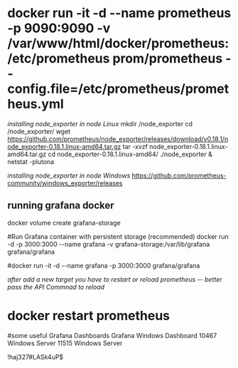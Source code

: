 # docker run -it -d --name prometheus -p 9090:9090 -v /var/www/html/docker/prometheus:/etc/prometheus prom/prometheus --config.file=/etc/prometheus/prometheus.yml 


*installing node_exporter in node Linux*
mkdir /node_exporter
cd /node_exporter/
wget https://github.com/prometheus/node_exporter/releases/download/v0.18.1/node_exporter-0.18.1.linux-amd64.tar.gz
tar -xvzf node_exporter-0.18.1.linux-amd64.tar.gz
cd node_exporter-0.18.1.linux-amd64/
./node_exporter &
netstat -plutona


*installing node_exporter in node Windows*
https://github.com/prometheus-community/windows_exporter/releases


## running grafana docker
docker volume create grafana-storage

#Run Grafana container with persistent storage (recommended)
docker run -d -p 3000:3000 --name grafana -v grafana-storage:/var/lib/grafana grafana/grafana

#docker run -it -d --name grafana -p 3000:3000 grafana/grafana


*after add a new target you have to restart or reload prometheus -- better pass the API Commnad to reload*


# docker restart prometheus

#some useful Grafana Dashboards
Grafana Windows Dashboard
10467 Windows Server
11515 Windows Server

!haj327#LASk4uP$